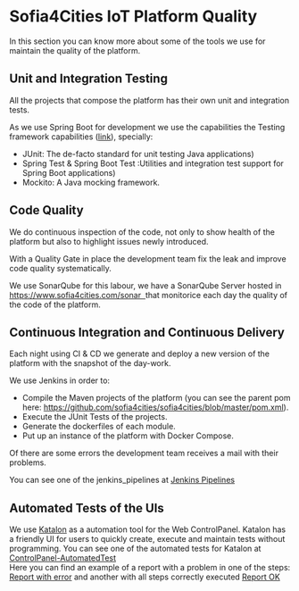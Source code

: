 Sofia4Cities IoT Platform Quality
============================

In this section you can know more about some of the tools we use for maintain the quality of the platform.

## Unit and Integration Testing
All the projects that compose the platform has their own unit and integration tests.

As we use Spring Boot for development we use the capabilities the Testing framework capabilities ([link](https://docs.spring.io/spring-boot/docs/current/reference/html/boot-features-testing.html)), specially:

- JUnit: The de-facto standard for unit testing Java applications)
- Spring Test & Spring Boot Test :Utilities and integration test support for Spring Boot applications) 
- Mockito: A Java mocking framework. 

## Code Quality
We do continuous inspection of the code, not only to show health of the platform  but also to highlight issues newly introduced. 

With a Quality Gate in place the development team fix the leak and improve code quality systematically.

We use SonarQube for this labour, we have a SonarQube Server hosted in [https://www.sofia4cities.com/sonar  ](https://www.sofia4cities.com/sonar) that monitorice each day the quality of the code of the platform.

## Continuous Integration and Continuous Delivery
Each night using CI & CD we generate and deploy a new version of the platform with the snapshot of the day-work.

We use Jenkins in order to:

- Compile the Maven projects of the platform (you can see the parent pom here: https://github.com/sofia4cities/sofia4cities/blob/master/pom.xml).
- Execute the JUnit Tests of the projects.
- Generate the dockerfiles of each module.
- Put up an instance of the platform with Docker Compose.

Of there are some errors the development team receives a mail with their problems.

You can see one of the jenkins_pipelines at [Jenkins Pipelines](jenkins_pipelines/) 

## Automated Tests of the UIs
We use [Katalon](https://www.katalon.com) as a automation tool for the Web ControlPanel. 
Katalon has a friendly UI for users to quickly create, execute and maintain tests without programming.
You can see one of the automated tests for Katalon at [ControlPanel-AutomatedTest](ControlPanel-AutomatedTest/)  
Here you can find an example of a report with a problem in one of the steps: [Report with error](ControlPanel-AutomatedTest/20180309_174733.pdf) and another with all steps correctly executed [Report OK](ControlPanel-AutomatedTest/20180313_193621.pdf)
